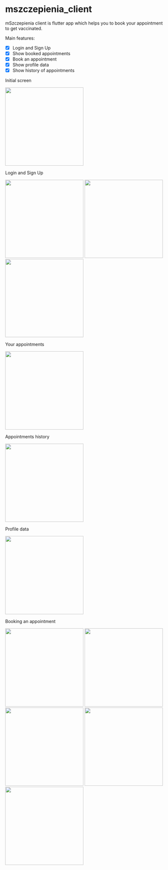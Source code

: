 # mszczepienia_client

mSzczepienia client is flutter app which helps you to book your appointment to get vaccinated.

Main features:  
- [x] Login and Sign Up
- [x] Show booked appointments
- [x] Book an appointment
- [x] Show profile data
- [x] Show history of appointments

Initial screen

<img src="https://user-images.githubusercontent.com/58406847/156940213-44f166e3-ae83-49e6-b911-03edb4b08025.png" width="250">

Login and Sign Up

<img src="https://user-images.githubusercontent.com/58406847/156940221-4fc399c6-0b9c-4093-a88d-22aa7fb71a58.png" width="250">
<img src="https://user-images.githubusercontent.com/58406847/156940223-317249fa-d1f7-4465-8b0d-2255fd7f2ff6.png" width="250">
<img src="https://user-images.githubusercontent.com/58406847/156940227-1a51cb78-fa21-4683-ad54-e85e3acabfb4.png" width="250">

Your appointments

<img src="https://user-images.githubusercontent.com/58406847/156940228-2b7ab01f-0ecc-4192-b7d9-f0f4b4f83af5.png" width="250">

Appointments history

<img src="https://user-images.githubusercontent.com/58406847/156940234-7f05aead-d9ab-47e7-8352-2ee435ec7db2.png" width="250">

Profile data

<img src="https://user-images.githubusercontent.com/58406847/156940236-3d2c1bf0-a8b1-4408-b318-4416846976f8.png" width="250">

Booking an appointment

<img src="https://user-images.githubusercontent.com/58406847/156940240-5162d804-256f-473b-97b4-695f9b4d238b.png" width="250">
<img src="https://user-images.githubusercontent.com/58406847/156940250-42197027-5dd7-4156-9028-f98e0cda0cf2.png" width="250">
<img src="https://user-images.githubusercontent.com/58406847/156940251-71f72f05-35c8-4526-94bc-6c16b7dc492d.png" width="250">
<img src="https://user-images.githubusercontent.com/58406847/156940253-e5d70fbd-cf7a-4f4d-9c7d-3b255ad725ca.png" width="250">
<img src="https://user-images.githubusercontent.com/58406847/156940256-6aa3de04-1c7e-4a43-8daf-e9846daa7587.png" width="250">
